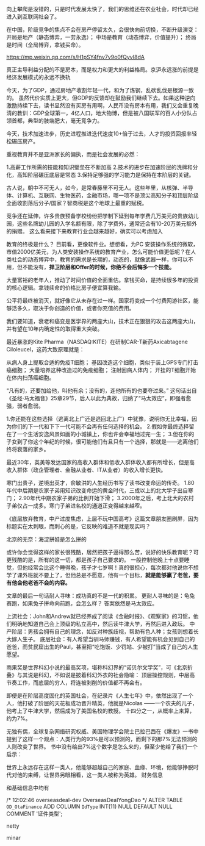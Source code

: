 
向上攀爬是没错的，只是时代发展太快了，我们的思维还在农业社会，时代却已经进入到互联网社会了。

在中国，阶级竞争的焦点不会在房产停留太久，会很快向前切换，不断升级演变：
开局是地产（静态博弈，一劳永逸）；
中场是教育（动态博弈，价值提升）；
终局是时间（全局博弈，拿钱买命）。


https://mp.weixin.qq.com/s/H1pSY4fnv7v9o0fQyvI8dA

真正主导利益分配的不是房本，而是权力和更大的利益格局。京沪永远涨的前提是经济发展模式的永远不换轨

今天，为了GDP，通过房地产收割年轻一代，和为了炼钢，乱砍乱伐是根源一致的。
虽然代价实质上更大，但GDP的反馈却在鼓励我们继续下去。如果这种逆向激励持续下去，读书显然没有买房有用啊，人民币没有房本有用，我们又会重复晚清的教训：GDP全球第一，4亿人口，地大物博，但是被八国联军的百人小分队占领首都，典型的肢端肥大，毫无竞争力。


今天，技术加速进步，历史进程推进迭代速度10+倍于过去，人才的投资回报率轻松碾压房产。


重视教育并不是亚洲家长的偏执，而是社会发展的必然：

1.高薪工作所需的技能和知识壁垒在不断加高
2.技术的进步在加速阶层的洗牌和分化，高知阶层碾压底层是常态
3.保持足够强的学习能力是保持在本阶层的关键。

古人说，朝中不可无人，如今，是常春藤里不可无人。这些年里，从核弹、半导体、计算机、互联网、生物医药，金融市场，哪一项不是顶尖高知分子和顶层阶级全面收割落后分子/国家？智商税是这个地球上最重的赋税。

竞争还在延伸，许多贵族预备学校纷纷把学制下延到每年学费几万美元的贵族幼儿园，这些名牌幼儿园的入学名额有限，除了学费外，通常还会有10-20万美元额外的捐赠。
这么看来接下来教育行业会越来越好，确实可以考虑加入

教育的终极是什么？ 目前看，更像软件业。想想看，为PC 安装操作系统的微软，市值2000亿美元，为人类安装操作系统的教育产业，怎么可能价值更低呢？在人类社会的动态博弈中，教育的需求是长期的，动态的，就像武器一样，你可以不用，但不能没有，**捍卫阶层和Offer的时候，你绝不会后悔多一个技能。**

大量富裕的老年人，推动了时间价值的全面重估。拿钱买命，是持续很多年的投资的核心逻辑。拿钱续命的价格比房子便宜算我输。

公平将最终被消灭，就好像它从未存在过一样。国家将变成一个付费网游社区，能够活多久，取决于你创造的价值，或者你充值的费用。

我们要知道，衰老和癌变是医学界的两座大山，技术正在狠狠的攻击这两座大山，并有望在10年内确定性的取得重大突破。

最近暴涨的Kite Pharma（NASDAQ:KITE）在研制CAR-T新药Axicabtagene Ciloleucel，这药大致原理就是：

从病人身上提取合适的免疫T细胞；
基因改造这个细胞，类似于装上GPS专门打击癌细胞；
大量培养这种改造过的免疫细胞；
注射回病人体内；
开挂的T细胞开始在体内扫荡癌细胞。


“凡有的，还要加给他，叫他有余；没有的，连他所有的也要夺过来。”
这句话出自《圣经·马太福音》25章29节，后人以此为典故，归纳了“马太效应”，即强者愈强，弱者愈弱。


1.你还能在这些选择（逃离北上广还是逃回北上广）中犹豫，说明你无比幸福，因为你们的下一代和下下一代可能不会再有任何选择的机会。
2.假如你最终选择留在了一个生活安逸风景如画的小城镇上，你也许会幸福地过完一生；
3.但在你的子女到了你这个年纪的时候，很可能他们有且只有一个选择，那就是——逃离他们终将衰落的家乡。

最近30年，英美等发达国家的高收入群体和低收入群体收入都有所增长，但是高收入群体（政企管理者、金融从业者、IT从业者）的收入增长更快。


寒门出贵子，逆境出英才，俞敏洪的人生经历书写了读书改变命运的传奇。
1.80年代中后期是农家子弟用知识改变命运的黄金时代，三成以上的北大学子出自寒门；
2.90年代中期农家子弟的比例开始下滑；
3.2000年之后，考上北大的农村子弟仅占一成多。寒门子弟进名校的通道正变得越来越窄。

《底层放弃教育，中产过度焦虑，上层不玩中国高考》这篇文章朋友圈刷屏，因为标题实在太刺眼，而刺心的是，它反映的难道不就是现实吗？

北京的无奈：海淀拼娃是怎么拼的

或许你会觉得这样的家长很残酷，居然把孩子逼得那么苦，说好的快乐教育呢？可更残酷的是，所有的这一切，都是孩子自己要求的。
一般控制他晚上十点要睡觉，但他经常会比这个睡得晚，孩子才七岁啊！真的很担心，每次都对他说你不想学了课外班就不要上了，但他总是不愿意，他有一个目标，**就是能够赢了老爸，要有他会他老爸不会的内容。**

文章的最后一句话耐人寻味：成功真的不是一代的积累。
更耐人寻味的是：龟兔赛跑，如果兔子拼命向前跑，会怎么样？
答案依然是马太效应。

上流社会：John和Andrew就已经养成了阅读《金融时报》、《观察家》的习惯，他们明确地知道自己会上顶级的私立高中，然后读牛津大学，再然后进入政坛。
中产阶层：男孩会拥有自己的理念，如反对种族歧视，帮助有色人种；女孩则想着长大嫁人生子。
底层社会：有人希望当驯马师赚钱，有人希望能有机会见到自己的爸爸，而贫民窟出生的Paul，甚至把“吃饱饭、少罚站、少被打”当成了自己的人生愿望。

雨果奖是世界科幻小说的最高奖项，堪称科幻界的“诺贝尔文学奖”，可《北京折叠》与其说是科幻，不如说是披着科幻外衣的社会隐喻：
顶层操控规则，中层高节奏工作，而底层的穷人，将连被剥削的价值都不再会有。

即便是在阶层高度固化的英国社会，在纪录片《人生七年》中，依然出现了一个人，他打破了阶层的天花板成功晋升精英，他就是Nicolas ——一个农夫的儿子，他考上了牛津大学，然后成为了美国名校的教授。
十四分之一，从概率上来算，约为7%。

无独有偶，全球复杂网络研究权威、美国物理学会院士巴拉巴西在《爆发》一书中提到了这样一个观点：人类行为的93%是可以预测的，而剩下的那7%无法预测的人则改变了世界。
书中没有给出7%这个数字是怎么来的，但至少他给了我们一个启示：

世界上永远存在这样一类人，他能够超越自己的家庭、血缘、环境，他能够挣脱时代对他的束缚，让世界另眼相看，这一类人被称为英雄。
财务信息

和基础信息中均有


/* 12:02:46 overseasdeal-dev OverseasDealYongDao */ 
ALTER TABLE `OD_OtaFinance` ADD COLUMN `IdType` INT(11)  NULL  DEFAULT NULL  COMMENT '证件类型';



netty


minar




